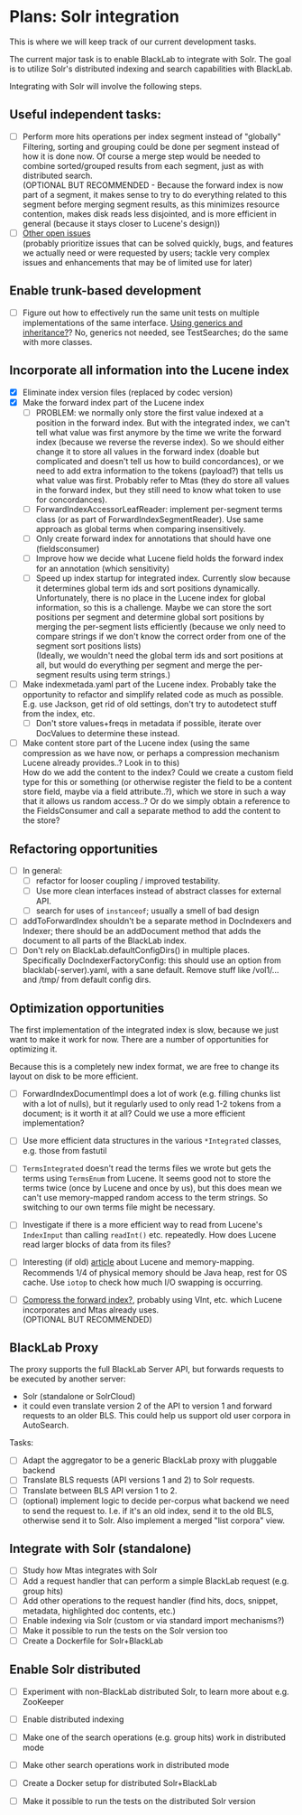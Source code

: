 # Plans: Solr integration

This is where we will keep track of our current development tasks.

The current major task is to enable BlackLab to integrate with Solr. The goal is to utilize Solr's distributed indexing and search capabilities with BlackLab.

Integrating with Solr will involve the following steps.

## Useful independent tasks:

- [ ] Perform more hits operations per index segment instead of "globally"<br> Filtering, sorting and grouping could be done per segment instead of how it is done now. Of course a merge step would be needed to combine sorted/grouped results from each segment, just as with distributed search.<br>
  (OPTIONAL BUT RECOMMENDED - Because the forward index is now part of a segment, it makes sense to try to do everything related to this segment before merging segment results, as this minimizes resource contention, makes disk reads less disjointed, and is more efficient in general (because it stays closer to Lucene's design))
- [ ] [Other open issues](https://github.com/INL/BlackLab/issues)<br>
  (probably prioritize issues that can be solved quickly, bugs, and features we actually need or were requested by users; tackle very complex issues and enhancements that may be of limited use for later)

## Enable trunk-based development

- [ ] Figure out how to effectively run the same unit tests on multiple implementations of the same interface. [Using generics and inheritance?](https://stackoverflow.com/a/16237354)? No, generics not needed, see TestSearches; do the same with more classes.

## Incorporate all information into the Lucene index

- [x] Eliminate index version files (replaced by codec version)
- [x] Make the forward index part of the Lucene index
  - [ ] PROBLEM: we normally only store the first value indexed at a position in the forward index. But with the integrated index, we can't tell what value was first anymore by the time we write the forward index (because we reverse the reverse index). So we should either change it to store all values in the forward index (doable but complicated and doesn't tell us how to build concordances), or we need to add extra information to the tokens (payload?) that tells us what value was first. Probably refer to Mtas (they do store all values in the forward index, but they still need to know what token to use for concordances).
  - [ ] ForwardIndexAccessorLeafReader: implement per-segment terms class (or as part of ForwardIndexSegmentReader). Use same approach as global terms when comparing insensitively.
  - [ ] Only create forward index for annotations that should have one (fieldsconsumer)
  - [ ] Improve how we decide what Lucene field holds the forward index for an annotation (which sensitivity)
  - [ ] Speed up index startup for integrated index. Currently slow because it determines global term ids and sort positions dynamically. Unfortunately, there is no place in the Lucene index for global information, so this is a challenge. Maybe we can store the sort positions per segment and determine global sort positions by merging the per-segment lists efficiently (because we only need to compare strings if we don't know the correct order from one of the segment sort positions lists)<br/>
   (Ideally, we wouldn't need the global term ids and sort positions at all, but would do everything per segment and merge the per-segment results using term strings.)
- [ ] Make indexmetada.yaml part of the Lucene index. Probably take the opportunity to refactor and simplify related code as much as possible. E.g. use Jackson, get rid of old settings, don't try to autodetect stuff from the index, etc.
  - [ ] Don't store values+freqs in metadata if possible, iterate over DocValues to determine these instead. 
- [ ] Make content store part of the Lucene index (using the same compression as we have now, or perhaps a compression mechanism Lucene already provides..? Look in to this)<br>How do we add the content to the index? Could we create a custom field type for this or something (or otherwise register the field to be a content store field, maybe via a field attribute..?), which we store in such a way that it allows us random access..? Or do we simply obtain a reference to the FieldsConsumer and call a separate method to add the content to the store?

## Refactoring opportunities

- [ ] In general:
  - [ ] refactor for looser coupling / improved testability.
  - [ ] Use more clean interfaces instead of abstract classes for external API.
  - [ ] search for uses of `instanceof`; usually a smell of bad design
- [ ] addToForwardIndex shouldn't be a separate method in DocIndexers and Indexer; there should be an addDocument method that adds the document to all parts of the BlackLab index.
- [ ] Don't rely on BlackLab.defaultConfigDirs() in multiple places.
      Specifically DocIndexerFactoryConfig: this should use an option from blacklab(-server).yaml, 
      with a sane default. Remove stuff like /vol1/... and /tmp/ from default config dirs.

## Optimization opportunities

The first implementation of the integrated index is slow, because we just want to make it work for now. There are a number of opportunities for optimizing it.

Because this is a completely new index format, we are free to change its layout on disk to be more efficient.

- [ ] ForwardIndexDocumentImpl does a lot of work (e.g. filling chunks list with a lot of nulls), but it regularly used to only read 1-2 tokens from a document; is it worth it at all? Could we use a more efficient implementation?
- [ ] Use more efficient data structures in the various `*Integrated` classes, e.g. those from fastutil
- [ ] `TermsIntegrated` doesn't read the terms files we wrote but gets the terms using `TermsEnum` from Lucene. It seems good not to store the terms twice (once by Lucene and once by us), but this does mean we can't use memory-mapped random access to the term strings. So switching to our own terms file might be necessary.
- [ ] Investigate if there is a more efficient way to read from Lucene's `IndexInput` than calling `readInt()` etc. repeatedly. How does Lucene read larger blocks of data from its files?
- [ ] Interesting (if old) [article](https://blog.thetaphi.de/2012/07/use-lucenes-mmapdirectory-on-64bit.html) about Lucene and memory-mapping. Recommends 1/4 of physical memory should be Java heap, rest for OS cache. Use `iotop` to check how much I/O swapping is occurring.
- [ ] [Compress the forward index?](https://github.com/INL/BlackLab/issues/289), probably using VInt, etc. which Lucene incorporates and Mtas already uses.<br>(OPTIONAL BUT RECOMMENDED)


## BlackLab Proxy

The proxy supports the full BlackLab Server API, but forwards requests to be executed by another server:

- Solr (standalone or SolrCloud)
- it could even translate version 2 of the API to version 1 and forward requests to an older BLS. This could help us support old user corpora in AutoSearch.

Tasks:

- [ ] Adapt the aggregator to be a generic BlackLab proxy with pluggable backend
- [ ] Translate BLS requests (API versions 1 and 2) to Solr requests.
- [ ] Translate between BLS API version 1 to 2.
- [ ] (optional) implement logic to decide per-corpus what backend we need to send the request to. I.e. if it's an old index, send it to the old BLS, otherwise send it to Solr. Also implement a merged "list corpora" view.

## Integrate with Solr (standalone)

- [ ] Study how Mtas integrates with Solr
- [ ] Add a request handler that can perform a simple BlackLab request (e.g. group hits)
- [ ] Add other operations to the request handler (find hits, docs, snippet, metadata, highlighted doc contents, etc.)
- [ ] Enable indexing via Solr (custom or via standard import mechanisms?)
- [ ] Make it possible to run the tests on the Solr version too
- [ ] Create a Dockerfile for Solr+BlackLab

## Enable Solr distributed

- [ ] Experiment with non-BlackLab distributed Solr, to learn more about e.g. ZooKeeper
- [ ] Enable distributed indexing
- [ ] Make one of the search operations (e.g. group hits) work in distributed mode
- [ ] Make other search operations work in distributed mode
- [ ] Create a Docker setup for distributed Solr+BlackLab
- [ ] Make it possible to run the tests on the distributed Solr version


